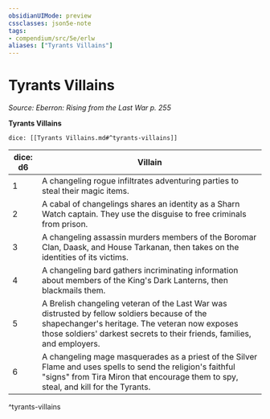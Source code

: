 ```yaml
---
obsidianUIMode: preview
cssclasses: json5e-note
tags:
- compendium/src/5e/erlw
aliases: ["Tyrants Villains"]
---
```

# Tyrants Villains
*Source: Eberron: Rising from the Last War p. 255* 

**Tyrants Villains**

`dice: [[Tyrants Villains.md#^tyrants-villains]]`

| dice: d6 | Villain |
|----------|---------|
| 1 | A changeling rogue infiltrates adventuring parties to steal their magic items. |
| 2 | A cabal of changelings shares an identity as a Sharn Watch captain. They use the disguise to free criminals from prison. |
| 3 | A changeling assassin murders members of the Boromar Clan, Daask, and House Tarkanan, then takes on the identities of its victims. |
| 4 | A changeling bard gathers incriminating information about members of the King's Dark Lanterns, then blackmails them. |
| 5 | A Brelish changeling veteran of the Last War was distrusted by fellow soldiers because of the shapechanger's heritage. The veteran now exposes those soldiers' darkest secrets to their friends, families, and employers. |
| 6 | A changeling mage masquerades as a priest of the Silver Flame and uses spells to send the religion's faithful "signs" from Tira Miron that encourage them to spy, steal, and kill for the Tyrants. |
^tyrants-villains